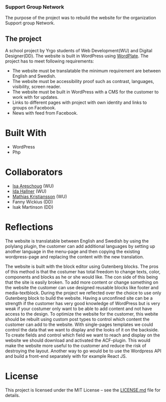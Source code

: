 ### Support Group Network
The purpose of the project was to rebuild the website for the organization Support group Network. 

## The project
A school project by Yrgo students of Web Development(WU) and Digital Designer(DD). The website is built in WordPress using [WordPlate](https://wordplate.github.io/). 
The project has to meet following requirements:
-	The website must be translatable the minimum requirement are between English and Swedish.
-	The website must be accessibility proof such as contrast, languages, visibility, screen reader.
-	The website must be built in WordPress with a CMS for the customer to work with for updates.
-	Links to different pages with project with own identity and links to groups on Facebook.
-	News with feed from Facebook.

# Built With
-	WordPress
-	Php

# Collaborators
* [Isa Areschoug](https://github.com/Neyrin) (WU)
* [Ida Hallner](https://github.com/idahal) (WU)
* [Mathias Kristiansson](https://github.com/mrmakr) (WU)
* Fanny Wickius (DD)
* Isak Martinson (DD)


# Reflections
The website is translatable between English and Swedish by using the polylang plugin, the customer can add additional languages by setting up another language in the menu-page and then copying the existing wordpress-page and replacing the content with the new translation.

The website is built with the block editor using Gutenberg blocks. The pros of this method is that the costumer has total freedom to change texts, color, components and blocks as he or she would like. The con side of this being that the site is easily broken. To add more content or change something on the website the customer can use designed reusable blocks like footer and media-textblock. 
During the project we reflected over the choice to use only Gutenberg block to build the website. Having a unconfined site can be a strength if the customer has very good knowledge of WordPress but is very weak if your costumer only want to be able to add content and not have access to the design. 
To optimize the website for the customer, this webite should be rebuilt using custom post types to control which content the customer can add to the website. With single-pages templates we could control the data that we want to display and the looks of it on the backside. To create fields and control which field we want to reach and display on the website we should download and activated the ACF-plugin. This would make the website more useful to the customer and reduce the risk of destroying the layout. Another way to go would be to use the Wordpress API and build a front-end separately with for example React JS. 


# License
This project is licensed under the MIT License – see the [LICENSE.md](https://choosealicense.com/licenses/mit/) file for details.
